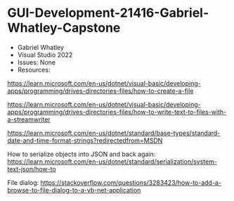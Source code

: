 # GUI-Development-21416-Gabriel-Whatley-Capstone
- Gabriel Whatley
- Visual Studio 2022
- Issues: None
- Resources:

https://learn.microsoft.com/en-us/dotnet/visual-basic/developing-apps/programming/drives-directories-files/how-to-create-a-file

https://learn.microsoft.com/en-us/dotnet/visual-basic/developing-apps/programming/drives-directories-files/how-to-write-text-to-files-with-a-streamwriter

https://learn.microsoft.com/en-us/dotnet/standard/base-types/standard-date-and-time-format-strings?redirectedfrom=MSDN

How to serialize objects into JSON and back again: https://learn.microsoft.com/en-us/dotnet/standard/serialization/system-text-json/how-to

File dialog: https://stackoverflow.com/questions/3283423/how-to-add-a-browse-to-file-dialog-to-a-vb-net-application
